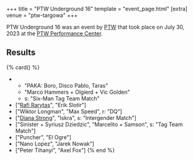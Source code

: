 +++
title = "PTW Underground 16"
template = "event_page.html"
[extra]
venue = "ptw-targowa"
+++

PTW Underground 16 was an event by [PTW](@/o/ptw.md) that took place on July 30, 2023 at the [PTW Performance Center](@/v/ptw-targowa.md).

## Results

{% card() %}
- - "PAKA: Boro, Disco Pablo, Taras"
  - "Marco Hammers + Olgierd + Vic Golden"
  - s: "Six-Man Tag Team Match"
- ["[Rafi Rarytas](@/w/rafi.md)", "Erik Slotir"]
- ["Wiktor Longman", "Max Speed", r: "DQ"]
- ["[Diana Strong](@/w/diana-strong.md)", "Iskra", s: "Intergender Match"]
- ["Sinister + Syriusz Dziedzic", "Marcelito + Samson", s: "Tag Team Match"]
- ["Puncher", "El Ogre"]
- ["Nano Lopez", "Jarek Nowak"]
- ["Peter Tihanyi", "Axel Fox"]
{% end %}
